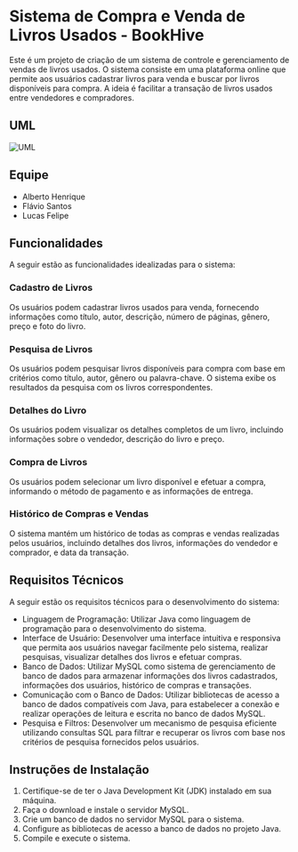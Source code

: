 # Sistema de Compra e Venda de Livros Usados - BookHive

Este é um projeto de criação de um sistema de controle e gerenciamento de vendas de livros usados. O sistema consiste em uma plataforma online que permite aos usuários cadastrar livros para venda e buscar por livros disponíveis para compra. A ideia é facilitar a transação de livros usados entre vendedores e compradores.

## UML
![UML](https://github.com/BookHivePOO/BookHive/assets/106194018/4c20a4c8-a9da-4744-96c8-1ed9714cbe24)


## Equipe

- Alberto Henrique
- Flávio Santos
- Lucas Felipe

## Funcionalidades

A seguir estão as funcionalidades idealizadas para o sistema:

### Cadastro de Livros

Os usuários podem cadastrar livros usados para venda, fornecendo informações como título, autor, descrição, número de páginas, gênero, preço e foto do livro.

### Pesquisa de Livros

Os usuários podem pesquisar livros disponíveis para compra com base em critérios como título, autor, gênero ou palavra-chave. O sistema exibe os resultados da pesquisa com os livros correspondentes.

### Detalhes do Livro

Os usuários podem visualizar os detalhes completos de um livro, incluindo informações sobre o vendedor, descrição do livro e preço.

### Compra de Livros

Os usuários podem selecionar um livro disponível e efetuar a compra, informando o método de pagamento e as informações de entrega.

### Histórico de Compras e Vendas

O sistema mantém um histórico de todas as compras e vendas realizadas pelos usuários, incluindo detalhes dos livros, informações do vendedor e comprador, e data da transação.

## Requisitos Técnicos

A seguir estão os requisitos técnicos para o desenvolvimento do sistema:

- Linguagem de Programação: Utilizar Java como linguagem de programação para o desenvolvimento do sistema.
- Interface de Usuário: Desenvolver uma interface intuitiva e responsiva que permita aos usuários navegar facilmente pelo sistema, realizar pesquisas, visualizar detalhes dos livros e efetuar compras.
- Banco de Dados: Utilizar MySQL como sistema de gerenciamento de banco de dados para armazenar informações dos livros cadastrados, informações dos usuários, histórico de compras e transações.
- Comunicação com o Banco de Dados: Utilizar bibliotecas de acesso a banco de dados compatíveis com Java, para estabelecer a conexão e realizar operações de leitura e escrita no banco de dados MySQL.
- Pesquisa e Filtros: Desenvolver um mecanismo de pesquisa eficiente utilizando consultas SQL para filtrar e recuperar os livros com base nos critérios de pesquisa fornecidos pelos usuários.

## Instruções de Instalação

1. Certifique-se de ter o Java Development Kit (JDK) instalado em sua máquina.
2. Faça o download e instale o servidor MySQL.
3. Crie um banco de dados no servidor MySQL para o sistema.
4. Configure as bibliotecas de acesso a banco de dados no projeto Java.
5. Compile e execute o sistema.
